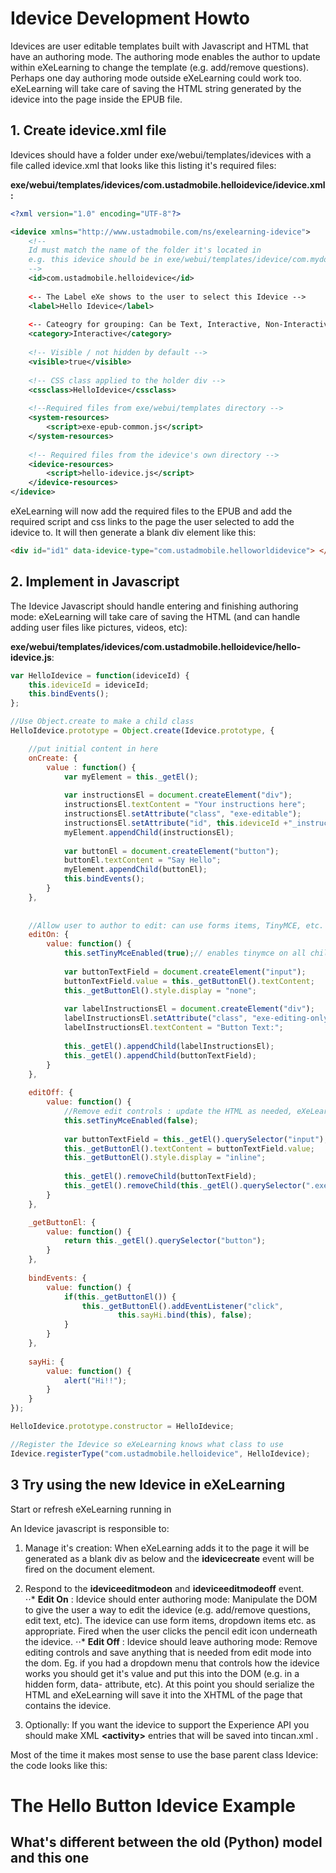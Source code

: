 # Idevice Development Howto

Idevices are user editable templates built with Javascript and HTML that
have an authoring mode.  The authoring mode enables the author to update 
within eXeLearning to change the template (e.g. add/remove questions).  Perhaps
one day authoring mode outside eXeLearning could work too.  eXeLearning will take
care of saving the HTML string generated by the idevice into the page inside
the EPUB file.

## 1. Create idevice.xml file

Idevices should have a folder under exe/webui/templates/idevices with a file
called idevice.xml that looks like this listing it's required files:

__exe/webui/templates/idevices/com.ustadmobile.helloidevice/idevice.xml:__ 
```xml
<?xml version="1.0" encoding="UTF-8"?>

<idevice xmlns="http://www.ustadmobile.com/ns/exelearning-idevice">
    <!--
    Id must match the name of the folder it's located in
    e.g. this idevice should be in exe/webui/templates/idevice/com.mydomain.myidevice
    -->
    <id>com.ustadmobile.helloidevice</id>
    
    <-- The Label eXe shows to the user to select this Idevice -->
    <label>Hello Idevice</label>
    
    <-- Cateogry for grouping: Can be Text, Interactive, Non-Interactive -->
    <category>Interactive</category>
    
    <!-- Visible / not hidden by default -->
    <visible>true</visible>
    
    <!-- CSS class applied to the holder div -->
    <cssclass>HelloIdevice</cssclass>
    
    <!--Required files from exe/webui/templates directory -->
    <system-resources>
        <script>exe-epub-common.js</script>
    </system-resources>
    
    <!-- Required files from the idevice's own directory -->
    <idevice-resources>
        <script>hello-idevice.js</script>
    </idevice-resources>
</idevice>
```

eXeLearning will now add the required files to the EPUB and add the required script and css links to the page the user selected to add the idevice to.  It will then generate a blank div element like this:

```html
<div id="id1" data-idevice-type="com.ustadmobile.helloworldidevice"> </div>
```  

## 2. Implement in Javascript
The Idevice Javascript should handle entering and finishing authoring mode: eXeLearning will take care of saving the HTML (and can handle adding user files like pictures, videos, etc):

__exe/webui/templates/idevices/com.ustadmobile.helloidevice/hello-idevice.js__:
```javascript
var HelloIdevice = function(ideviceId) {
    this.ideviceId = ideviceId;
    this.bindEvents();
};

//Use Object.create to make a child class
HelloIdevice.prototype = Object.create(Idevice.prototype, {

    //put initial content in here
    onCreate: {
        value : function() {
            var myElement = this._getEl();
            
            var instructionsEl = document.createElement("div");
            instructionsEl.textContent = "Your instructions here";
            instructionsEl.setAttribute("class", "exe-editable");
            instructionsEl.setAttribute("id", this.ideviceId +"_instructions");
            myElement.appendChild(instructionsEl);
            
            var buttonEl = document.createElement("button");
            buttonEl.textContent = "Say Hello";
            myElement.appendChild(buttonEl);
            this.bindEvents();
        }
    },
    
    
    //Allow user to author to edit: can use forms items, TinyMCE, etc.
    editOn: {
        value: function() {
            this.setTinyMceEnabled(true);// enables tinymce on all child elements with exe-editable class
            
            var buttonTextField = document.createElement("input");
            buttonTextField.value = this._getButtonEl().textContent;
            this._getButtonEl().style.display = "none";
            
            var labelInstructionsEl = document.createElement("div");
            labelInstructionsEl.setAttribute("class", "exe-editing-only")
            labelInstructionsEl.textContent = "Button Text:";
            
            this._getEl().appendChild(labelInstructionsEl);
            this._getEl().appendChild(buttonTextField);
        }
    },
    
    editOff: {
        value: function() {
            //Remove edit controls : update the HTML as needed, eXeLearning.net will save the HTML contents into the page on disk.
            this.setTinyMceEnabled(false);
            
            var buttonTextField = this._getEl().querySelector("input");
            this._getButtonEl().textContent = buttonTextField.value; 
            this._getButtonEl().style.display = "inline";
            
            this._getEl().removeChild(buttonTextField);
            this._getEl().removeChild(this._getEl().querySelector(".exe-editing-only"));
        }
    },

    _getButtonEl: {
        value: function() {
            return this._getEl().querySelector("button");
        }
    },
    
    bindEvents: {
        value: function() {
            if(this._getButtonEl()) {
                this._getButtonEl().addEventListener("click", 
                        this.sayHi.bind(this), false);
            }
        }
    },
    
    sayHi: {
        value: function() {
            alert("Hi!!");
        }
    }
});

HelloIdevice.prototype.constructor = HelloIdevice;

//Register the Idevice so eXeLearning knows what class to use
Idevice.registerType("com.ustadmobile.helloidevice", HelloIdevice);
```

## 3 Try using the new Idevice in eXeLearning

Start or refresh eXeLearning running in 

An Idevice javascript is responsible to:  

1. Manage it's creation: When eXeLearning adds it to the page it will be generated as a blank div as below and the __idevicecreate__ event will be fired on the document element.  



2. Respond to the __ideviceeditmodeon__ and __ideviceeditmodeoff__ event.  
⋅⋅* __Edit On__ : Idevice should enter authoring mode: Manipulate the DOM to give the user a way to edit the idevice (e.g. add/remove questions, edit text, etc).  The idevice can use form items, dropdown items etc. as appropriate.  Fired when the user clicks the pencil edit icon underneath the idevice.
⋅⋅* __Edit Off__ :  Idevice should leave authoring mode: Remove editing controls and save anything that is needed from edit mode into the dom.  Eg. if you had a dropdown menu that controls how the idevice works you should get it's value and put this into the DOM (e.g. in a hidden form, data- attribute, etc).  At this point you should serialize the HTML and eXeLearning will save it into the XHTML of the page that contains the idevice.

3. Optionally: If you want the idevice to support the Experience API you should make XML __&lt;activity&gt;__ entries that will be saved into tincan.xml .

Most of the time it makes most sense to use the base parent class Idevice: the code looks like this:




# The Hello Button Idevice Example



## What's different between the old (Python) model and this one